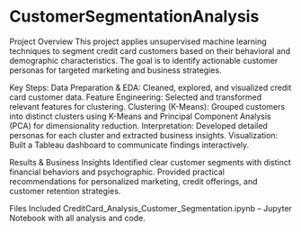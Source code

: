 # CustomerSegmentationAnalysis
Project Overview
This project applies unsupervised machine learning techniques to segment credit card customers based on their behavioral and demographic characteristics. The goal is to identify actionable customer personas for targeted marketing and business strategies.

Key Steps:
Data Preparation & EDA: Cleaned, explored, and visualized credit card customer data.
Feature Engineering: Selected and transformed relevant features for clustering.
Clustering (K-Means): Grouped customers into distinct clusters using K-Means and Principal Component Analysis (PCA) for dimensionality reduction.
Interpretation: Developed detailed personas for each cluster and extracted business insights.
Visualization: Built a Tableau dashboard to communicate findings interactively.

Results & Business Insights
Identified clear customer segments with distinct financial behaviors and psychographic.
Provided practical recommendations for personalized marketing, credit offerings, and customer retention strategies.

Files Included
CreditCard_Analysis_Customer_Segmentation.ipynb – Jupyter Notebook with all analysis and code.
